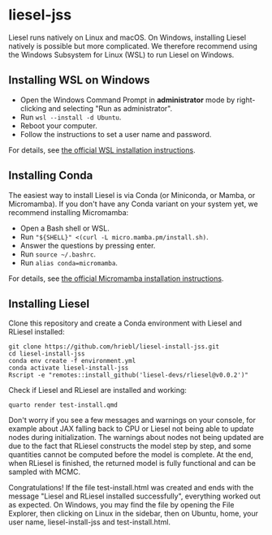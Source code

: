 # liesel-jss

Liesel runs natively on Linux and macOS. On Windows, installing Liesel natively is possible but more complicated. We therefore recommend using the Windows Subsystem for Linux (WSL) to run Liesel on Windows.

## Installing WSL on Windows

- Open the Windows Command Prompt in **administrator** mode by right-clicking and selecting "Run as administrator".
- Run `wsl --install -d Ubuntu`.
- Reboot your computer.
- Follow the instructions to set a user name and password.

For details, see [the official WSL installation instructions](https://learn.microsoft.com/en-us/windows/wsl/install).

## Installing Conda

The easiest way to install Liesel is via Conda (or Miniconda, or Mamba, or Micromamba). If you don't have any Conda variant on your system yet, we recommend installing Micromamba:

- Open a Bash shell or WSL.
- Run `"${SHELL}" <(curl -L micro.mamba.pm/install.sh)`.
- Answer the questions by pressing enter.
- Run `source ~/.bashrc`.
- Run `alias conda=micromamba`.

For details, see [the official Micromamba installation instructions](https://mamba.readthedocs.io/en/latest/installation/micromamba-installation.html).

## Installing Liesel

Clone this repository and create a Conda environment with Liesel and RLiesel installed:

```
git clone https://github.com/hriebl/liesel-install-jss.git
cd liesel-install-jss
conda env create -f environment.yml
conda activate liesel-install-jss
Rscript -e "remotes::install_github('liesel-devs/rliesel@v0.0.2')"
```

Check if Liesel and RLiesel are installed and working:

```
quarto render test-install.qmd
```

Don't worry if you see a few messages and warnings on your console, for example about JAX falling back to CPU or Liesel not being able to update nodes during initialization. The warnings about nodes not being updated are due to the fact that RLiesel constructs the model step by step, and some quantities cannot be computed before the model is complete. At the end, when RLiesel is finished, the returned model is fully functional and can be sampled with MCMC.

Congratulations! If the file test-install.html was created and ends with the message "Liesel and RLiesel installed successfully", everything worked out as expected. On Windows, you may find the file by opening the File Explorer, then clicking on Linux in the sidebar, then on Ubuntu, home, your user name, liesel-install-jss and test-install.html.
